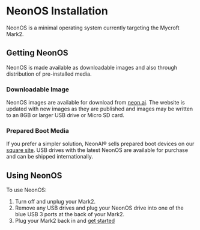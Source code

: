 # NeonOS Installation
NeonOS is a minimal operating system currently targeting the Mycroft Mark2.

## Getting NeonOS
NeonOS is made available as downloadable images and also through distribution of
pre-installed media.

### Downloadable Image
NeonOS images are available for download from [neon.ai](https://neon.ai/NeonAIforMycroftMarkII).
The website is updated with new images as they are published and images may be written to
an 8GB or larger USB drive or Micro SD card.

### Prepared Boot Media
If you prefer a simpler solution, NeonAI® sells prepared boot devices on 
our [square site](https://neonai.square.site/s/shop). USB drives with the latest
NeonOS are available for purchase and can be shipped internationally.

## Using NeonOS
To use NeonOS:
1. Turn off and unplug your Mark2.
2. Remove any USB drives and plug your NeonOS drive into one of the blue USB 3 
   ports at the back of your Mark2.
3. Plug your Mark2 back in and [get started](https://neongeckocom.github.io/neon-docs/neon_os/using_neon_os/)